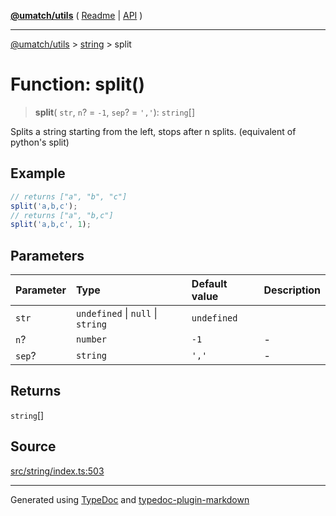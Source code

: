 [**@umatch/utils**](../../README.md) ( [Readme](../../README.md) \| [API](../../API.md) )

---

[@umatch/utils](../../API.md) > [string](../README.md) > split

# Function: split()

> **split**(
> `str`,
> `n`? = `-1`,
> `sep`? = `','`): `string`[]

Splits a string starting from the left, stops after n splits.
(equivalent of python's split)

## Example

```ts
// returns ["a", "b", "c"]
split('a,b,c');
// returns ["a", "b,c"]
split('a,b,c', 1);
```

## Parameters

| Parameter | Type                              | Default value | Description |
| :-------- | :-------------------------------- | :------------ | :---------- |
| `str`     | `undefined` \| `null` \| `string` | `undefined`   |             |
| `n`?      | `number`                          | `-1`          | -           |
| `sep`?    | `string`                          | `','`         | -           |

## Returns

`string`[]

## Source

[src/string/index.ts:503](https://github.com/umatch-oficial/utils/blob/a4be831/src/string/index.ts#L503)

---

Generated using [TypeDoc](https://typedoc.org/) and [typedoc-plugin-markdown](https://www.npmjs.com/package/typedoc-plugin-markdown)
